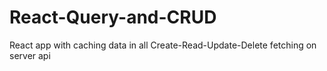 # React-Query-and-CRUD
React app with caching data in all Create-Read-Update-Delete fetching on server api
